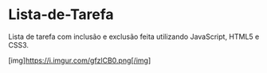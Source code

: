 # Lista-de-Tarefa
Lista de tarefa com inclusão e exclusão feita utilizando JavaScript, HTML5 e CSS3. 

[img]https://i.imgur.com/gfzlCB0.png[/img]
